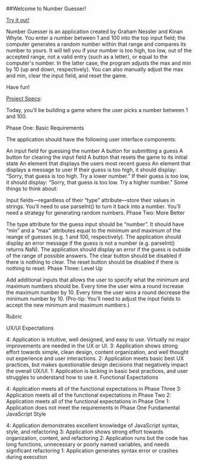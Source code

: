 ##Welcome to Number Guesser!

[Try it out!](https://kswhyte.github.io/number-guesser/)

Number Guesser is an application created by Graham Nessler and Kinan Whyte. You enter a number between 1 and 100 into the top input field; the computer generates a random number within that range and compares its number to yours. It will tell you if your number is too high, too low, out of the accepted range, not a valid entry (such as a letter), or equal to the computer's number. In the latter case, the program adjusts the max and min by 10 (up and down, respectively). You can also manually adjust the max and min, clear the input field, and reset the game.

Have fun!

[Project Specs](http://frontend.turing.io/projects/number-guesser.html):

Today, you’ll be building a game where the user picks a number between 1 and 100.

Phase One: Basic Requirements

The application should have the following user interface components:

An input field for guessing the number
A button for submitting a guess
A button for clearing the input field
A button that resets the game to its initial state
An element that displays the users most recent guess
An element that displays a message to user
If their guess is too high, it should display: “Sorry, that guess is too high. Try a lower number.”
If their guess is too low, it should display: “Sorry, that guess is too low. Try a higher number.”
Some things to think about:

Input fields—regardless of their “type” attribute—store their values in strings. You’ll need to use parseInt() to turn it back into a number.
You’ll need a strategy for generating random numbers.
Phase Two: More Better

The type attribute for the guess input should be “number”.
It should have “min” and a “max” attributes equal to the minimum and maximum of the reange of guesses (e.g. 1 and 100, respectively).
The application should display an error message if the guess is not a number (e.g. parseInt() returns NaN).
The application should display an error if the guess is outside of the range of possible answers.
The clear button should be disabled if there is nothing to clear.
The reset button should be disabled if there is nothing to reset.
Phase Three: Level Up

Add additional inputs that allows the user to specify what the minimum and maximum numbers should be.
Every time the user wins a round increase the maximum number by 10.
Every time the user wins a round decrease the minimum number by 10.
(Pro-tip: You’ll need to adjust the input fields to accept the new minimum and maximum numbers.)

Rubric

UX/UI Expectations

4: Application is intuitive, well designed, and easy to use. Virtually no major improvements are needed in the UX or UI.
3: Application shows strong effort towards simple, clean design, content organization, and well thought out experience and user interactions.
2: Application meets basic best UX practices, but makes questionable design decisions that negatively impact the overall UX/UI.
1: Application is lacking in basic best practices, and user struggles to understand how to use it.
Functional Expectations

4: Application meets all of the functional expectations in Phase Three
3: Application meets all of the functional expectations in Phase Two
2: Application meets all of the functional expectations in Phase One
1: Application does not meet the requirements in Phase One
Fundamental JavaScript Style

4: Application demonstrates excellent knowledge of JavaScript syntax, style, and refactoring
3: Application shows strong effort towards organization, content, and refactoring
2: Application runs but the code has long functions, unnecessary or poorly named variables, and needs significant refactoring
1: Application generates syntax error or crashes during execution

